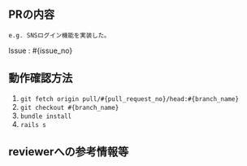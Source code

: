 ## PRの内容
`e.g. SNSログイン機能を実装した。`

Issue : #{issue_no}

## 動作確認方法
1. `git fetch origin pull/#{pull_request_no}/head:#{branch_name}`
1. `git checkout #{branch_name}`
1. `bundle install`
1. `rails s`

## reviewerへの参考情報等
